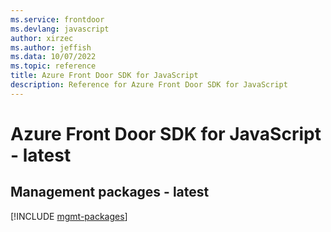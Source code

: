 ```yaml
---
ms.service: frontdoor
ms.devlang: javascript
author: xirzec
ms.author: jeffish
ms.data: 10/07/2022
ms.topic: reference
title: Azure Front Door SDK for JavaScript
description: Reference for Azure Front Door SDK for JavaScript
---
```

# Azure Front Door SDK for JavaScript - latest

## Management packages - latest
[!INCLUDE [mgmt-packages](front-door-mgmt-index.md)]